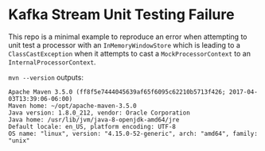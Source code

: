 # Kafka Stream Unit Testing Failure
This repo is a minimal example to reproduce an error when attempting to
unit test a processor with an `InMemoryWindowStore` which is leading
to a `ClassCastException` when it attempts to cast a `MockProcessorContext`
to an `InternalProcessorContext`.

`mvn --version` outputs:
```
Apache Maven 3.5.0 (ff8f5e7444045639af65f6095c62210b5713f426; 2017-04-03T13:39:06-06:00)
Maven home: ~/opt/apache-maven-3.5.0
Java version: 1.8.0_212, vendor: Oracle Corporation
Java home: /usr/lib/jvm/java-8-openjdk-amd64/jre
Default locale: en_US, platform encoding: UTF-8
OS name: "linux", version: "4.15.0-52-generic", arch: "amd64", family: "unix"
```
